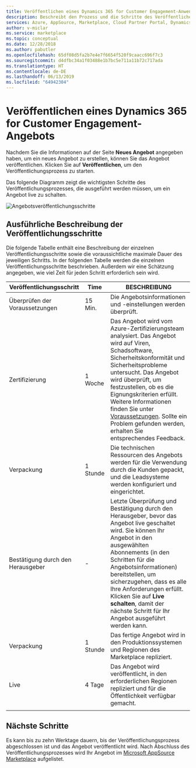 ```yaml
---
title: Veröffentlichen eines Dynamics 365 for Customer Engagement-Anwendungsangebots | Azure Marketplace
description: Beschreibt den Prozess und die Schritte des Veröffentlichens eines Dynamics 365 for Customer Engagement-Anwendungsangebots auf dem AppSource Marketplace.
services: Azure, AppSource, Marketplace, Cloud Partner Portal, Dynamics 365 for Customer Engagement
author: v-miclar
ms.service: marketplace
ms.topic: conceptual
ms.date: 12/28/2018
ms.author: pabutler
ms.openlocfilehash: 65df08d5fa2b7e4e7f6654f520f9caacc696f7c3
ms.sourcegitcommit: d4dfbc34a1f03488e1b7bc5e711a11b72c717ada
ms.translationtype: HT
ms.contentlocale: de-DE
ms.lasthandoff: 06/13/2019
ms.locfileid: "64942304"
---
```

# <a name="publish-a-dynamics-365-for-customer-engagement-offer"></a>Veröffentlichen eines Dynamics 365 for Customer Engagement-Angebots

Nachdem Sie die Informationen auf der Seite **Neues Angebot** angegeben haben, um ein neues Angebot zu erstellen, können Sie das Angebot veröffentlichen. Klicken Sie auf **Veröffentlichen**, um den Veröffentlichungsprozess zu starten.


Das folgende Diagramm zeigt die wichtigsten Schritte des Veröffentlichungsprozesses, die ausgeführt werden müssen, um ein Angebot live zu schalten.

  ![Angebotsveröffentlichungsschritte](./media/offer-publishing-steps.png)

## <a name="detailed-description-of-publishing-steps"></a>Ausführliche Beschreibung der Veröffentlichungsschritte

Die folgende Tabelle enthält eine Beschreibung der einzelnen Veröffentlichungsschritte sowie die voraussichtliche maximale Dauer des jeweiligen Schritts.
In der folgenden Tabelle werden die einzelnen Veröffentlichungsschritte beschrieben. Außerdem wir eine Schätzung angegeben, wie viel Zeit für jeden Schritt erforderlich sein wird.


|    Veröffentlichungsschritt             |   Time      |   BESCHREIBUNG                                                              |
|  -------------------           | --------    | ---------------                                                            |
| Überprüfen der Voraussetzungen         | 15 Min.   | Die Angebotsinformationen und -einstellungen werden überprüft.                        |
| Zertifizierung                  | 1 Woche | Das Angebot wird vom Azure-Zertifizierungsteam analysiert. Das Angebot wird auf Viren, Schadsoftware, Sicherheitskonformität und Sicherheitsprobleme untersucht. Das Angebot wird überprüft, um festzustellen, ob es die Eignungskriterien erfüllt. Weitere Informationen finden Sie unter [Voraussetzungen](./cpp-prerequisites.md). Sollte ein Problem gefunden werden, erhalten Sie entsprechendes Feedback. |
| Verpackung | 1 Stunde  | Die technischen Ressourcen des Angebots werden für die Verwendung durch die Kunden gepackt, und die Leadsysteme werden konfiguriert und eingerichtet. |
|  Bestätigung durch den Herausgeber             |  -        | Letzte Überprüfung und Bestätigung durch den Herausgeber, bevor das Angebot live geschaltet wird. Sie können Ihr Angebot in den ausgewählten Abonnements (in den Schritten für die Angebotsinformationen) bereitstellen, um sicherzugehen, dass es alle Ihre Anforderungen erfüllt.  Klicken Sie auf **Live schalten**, damit der nächste Schritt für Ihr Angebot ausgeführt werden kann. |
| Verpackung                 | 1 Stunde | Das fertige Angebot wird in den Produktionssystemen und Regionen des Marketplace repliziert. | 
| Live                           | 4 Tage |Das Angebot wird veröffentlicht, in den erforderlichen Regionen repliziert und für die Öffentlichkeit verfügbar gemacht. |
|  |  |  |

## <a name="next-steps"></a>Nächste Schritte

Es kann bis zu zehn Werktage dauern, bis der Veröffentlichungsprozess abgeschlossen ist und das Angebot veröffentlicht wird. Nach Abschluss des Veröffentlichungsprozesses wird Ihr Angebot im [Microsoft AppSource Marketplace](https://appsource.microsoft.com/marketplace/apps/) aufgelistet.
